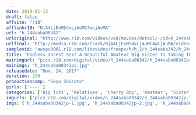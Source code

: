 ```yaml
---
date: 2019-01-13
draft: false
affsite: "r18"
afflinkr18: "NjA4LjEuMS4xLjAuMC4wLjAuMA"
url: "h_244saba00342"
urloriginal: "http://www.r18.com/videos/vod/movies/detail/-/id=h_244saba00342"
urlfinal: "http://media.r18.com/track/NjA4LjEuMS4xLjAuMC4wLjAuMA/videos/vod/movies/detail/-/id=h_244saba00342"
samplevid: "awspv3001.r18.com/litevideo/freepv/h/h_2/h_244saba342/h_244saba342_dmb_w.mp4"
title: "Endless Incest Sex! A Beautiful Amateur Big Sister Is Taking The Sex Challenge With Her Little Brother... This Ultra Orgasmic Cherry Boy Little Brother Is Seriously Horny! Please Stop! She Hesitated, But He Ignored Her Pleas And Kept Thrusting Into Her! He Kept Fucking Her Even Though She Was Exhausted From Too Much Fucking And Cumming, And Kept On Creampie Cumming For More Creampie, More Creampie, More Creampie, And Even More Creampie Sex!"
mainimgurl: "pics.r18.com/digital/video/h_244saba00342/h_244saba00342ps.jpg"
mainimgs: "h_244saba00342ps.jpg"
releasedate: "Nov. 24, 2017"
duration: 238
productioncomp: "Skyu Shiroto"
girls: ['----']
categories: ['Big Tits', 'Relatives', 'Cherry Boy', 'Amateur', 'Sister', 'Creampie', 'Hi-Def']
imgurls: ['pics.r18.com/digital/video/h_244saba00342/h_244saba00342jp-1.jpg', 'pics.r18.com/digital/video/h_244saba00342/h_244saba00342jp-2.jpg', 'pics.r18.com/digital/video/h_244saba00342/h_244saba00342jp-3.jpg', 'pics.r18.com/digital/video/h_244saba00342/h_244saba00342jp-4.jpg', 'pics.r18.com/digital/video/h_244saba00342/h_244saba00342jp-5.jpg', 'pics.r18.com/digital/video/h_244saba00342/h_244saba00342jp-6.jpg', 'pics.r18.com/digital/video/h_244saba00342/h_244saba00342jp-7.jpg', 'pics.r18.com/digital/video/h_244saba00342/h_244saba00342jp-8.jpg', 'pics.r18.com/digital/video/h_244saba00342/h_244saba00342jp-9.jpg', 'pics.r18.com/digital/video/h_244saba00342/h_244saba00342jp-10.jpg', 'pics.r18.com/digital/video/h_244saba00342/h_244saba00342jp-11.jpg', 'pics.r18.com/digital/video/h_244saba00342/h_244saba00342jp-12.jpg', 'pics.r18.com/digital/video/h_244saba00342/h_244saba00342jp-13.jpg', 'pics.r18.com/digital/video/h_244saba00342/h_244saba00342jp-14.jpg', 'pics.r18.com/digital/video/h_244saba00342/h_244saba00342jp-15.jpg', 'pics.r18.com/digital/video/h_244saba00342/h_244saba00342jp-16.jpg', 'pics.r18.com/digital/video/h_244saba00342/h_244saba00342jp-17.jpg', 'pics.r18.com/digital/video/h_244saba00342/h_244saba00342jp-18.jpg', 'pics.r18.com/digital/video/h_244saba00342/h_244saba00342jp-19.jpg', 'pics.r18.com/digital/video/h_244saba00342/h_244saba00342jp-20.jpg']
imgs: ['h_244saba00342jp-1.jpg', 'h_244saba00342jp-2.jpg', 'h_244saba00342jp-3.jpg', 'h_244saba00342jp-4.jpg', 'h_244saba00342jp-5.jpg', 'h_244saba00342jp-6.jpg', 'h_244saba00342jp-7.jpg', 'h_244saba00342jp-8.jpg', 'h_244saba00342jp-9.jpg', 'h_244saba00342jp-10.jpg', 'h_244saba00342jp-11.jpg', 'h_244saba00342jp-12.jpg', 'h_244saba00342jp-13.jpg', 'h_244saba00342jp-14.jpg', 'h_244saba00342jp-15.jpg', 'h_244saba00342jp-16.jpg', 'h_244saba00342jp-17.jpg', 'h_244saba00342jp-18.jpg', 'h_244saba00342jp-19.jpg', 'h_244saba00342jp-20.jpg']
---
```


